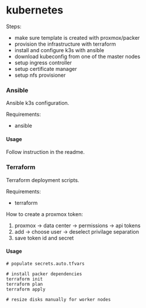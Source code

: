 # kubernetes

Steps:
- make sure template is created with proxmox/packer
- provision the infrastructure with terraform
- install and configure k3s with ansible
- download kubeconfig from one of the master nodes
- setup ingress controller
- setup certificate manager
- setup nfs provisioner


### Ansible

Ansible k3s configuration.

Requirements:
- ansible

#### Usage

Follow instruction in the readme.

### Terraform

Terraform deployment scripts.

Requirements:
- terraform

How to create a proxmox token:
1. proxmox -> data center -> permissions -> api tokens
2. add -> choose user -> deselect privilage separation
3. save token id and secret

#### Usage
```
# populate secrets.auto.tfvars

# install packer dependencies
terraform init
terraform plan
terraform apply

# resize disks manually for worker nodes

```
